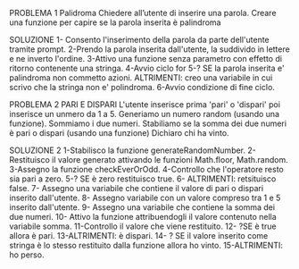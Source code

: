 PROBLEMA 1
Palidroma
Chiedere all’utente di inserire una parola.
Creare una funzione per capire se la parola inserita è palindroma

SOLUZIONE 
1- Consento l'inserimento della parola da parte dell'utente tramite prompt.
2-Prendo la parola inserita dall'utente, la suddivido in lettere e ne inverto l'ordine.
3-Attivo una funzione senza parametro con effetto di ritorno contenente una stringa.
4-Avvio ciclo for
5-? SE la parola inserita e' palindroma non commetto azioni. 
ALTRIMENTI: creo una variabile in cui scrivo che la stringa non e' polindroma.
6-Avvio condizione di fine ciclo.

PROBLEMA 2 
PARI E DISPARI 
L'utente inserisce prima 'pari' o 'dispari' poi inserisce un unmero da 1 a 5. Generiamo un numero random (usando una funzione).
Sommiamo i due numeri.
Stabiliamo se la somma dei due numeri è pari o dispari (usando una funzione)
Dichiaro chi ha vinto. 


SOLUZIONE 2
1-Stabilisco la funzione generateRandomNumber. 
2-Restituisco il valore generato attivando le funzioni Math.floor, Math.random.
3-Assegno la funzione checkEverOrOdd.
4-Controllo che l'operatore resto sia pari a zero.
5-? SE è zero restituisco true.
6- ALTRIMENTI: retsituisco false.
7- Assegno una variabile che contiene il valore di pari o dispari inserito dall'utente.
8- Assegno variabile con un valore compreso tra 1 e 5 inserito dall'utente.
9- Assegno una variabile che contiene la somma dei due numeri.
10- Attivo la funzione attribuendogli il valore contenuto nella variabile somma.
11-Controllo il valore che viene restituito.
12- ?SE è true allora è pari. 
13-ALTRIMENTI: è dispari. 
14- ? SE il valore inserito come stringa è lo stesso restituito dalla funzione allora ho vinto. 
15-ALTRIMENTI: ho perso. 